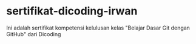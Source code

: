 # sertifikat-dicoding-irwan
Ini adalah sertifikat kompetensi kelulusan kelas "Belajar Dasar Git dengan GitHub" dari Dicoding
